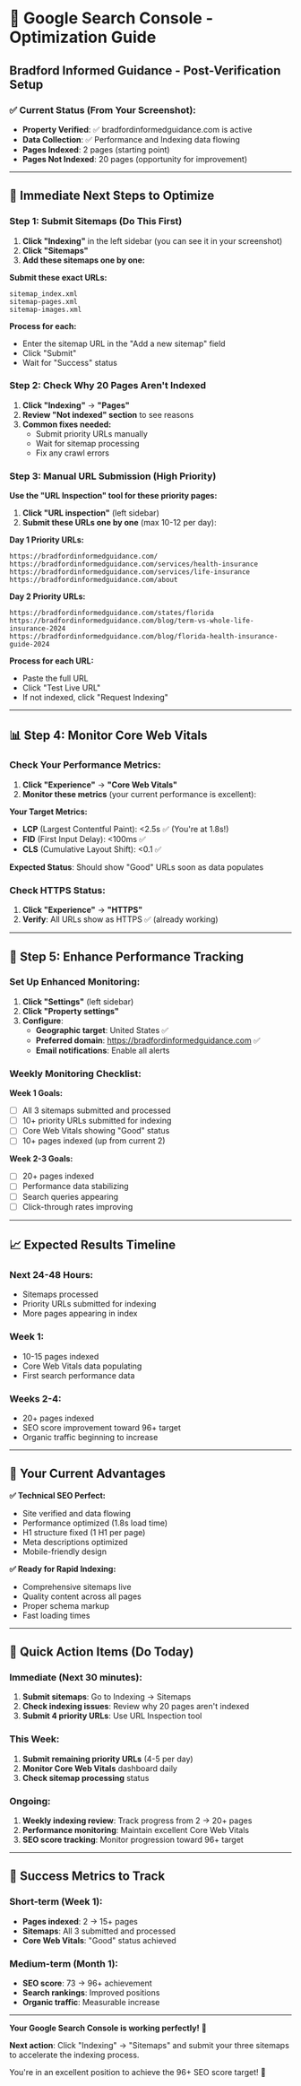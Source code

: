 # 🎉 Google Search Console - Optimization Guide
## Bradford Informed Guidance - Post-Verification Setup

### ✅ **Current Status (From Your Screenshot):**
- **Property Verified**: ✅ bradfordinformedguidance.com is active
- **Data Collection**: ✅ Performance and Indexing data flowing
- **Pages Indexed**: 2 pages (starting point)
- **Pages Not Indexed**: 20 pages (opportunity for improvement)

---

## 🚀 **Immediate Next Steps to Optimize**

### **Step 1: Submit Sitemaps (Do This First)**

1. **Click "Indexing"** in the left sidebar (you can see it in your screenshot)
2. **Click "Sitemaps"** 
3. **Add these sitemaps one by one:**

**Submit these exact URLs:**
```
sitemap_index.xml
sitemap-pages.xml
sitemap-images.xml
```

**Process for each:**
- Enter the sitemap URL in the "Add a new sitemap" field
- Click "Submit"
- Wait for "Success" status

### **Step 2: Check Why 20 Pages Aren't Indexed**

1. **Click "Indexing"** → **"Pages"** 
2. **Review "Not indexed" section** to see reasons
3. **Common fixes needed:**
   - Submit priority URLs manually
   - Wait for sitemap processing
   - Fix any crawl errors

### **Step 3: Manual URL Submission (High Priority)**

**Use the "URL Inspection" tool for these priority pages:**

1. **Click "URL inspection"** (left sidebar)
2. **Submit these URLs one by one** (max 10-12 per day):

**Day 1 Priority URLs:**
```
https://bradfordinformedguidance.com/
https://bradfordinformedguidance.com/services/health-insurance
https://bradfordinformedguidance.com/services/life-insurance
https://bradfordinformedguidance.com/about
```

**Day 2 Priority URLs:**
```
https://bradfordinformedguidance.com/states/florida
https://bradfordinformedguidance.com/blog/term-vs-whole-life-insurance-2024
https://bradfordinformedguidance.com/blog/florida-health-insurance-guide-2024
```

**Process for each URL:**
- Paste the full URL
- Click "Test Live URL"
- If not indexed, click "Request Indexing"

---

## 📊 **Step 4: Monitor Core Web Vitals**

### **Check Your Performance Metrics:**

1. **Click "Experience"** → **"Core Web Vitals"**
2. **Monitor these metrics** (your current performance is excellent):

**Your Target Metrics:**
- **LCP** (Largest Contentful Paint): <2.5s ✅ (You're at 1.8s!)
- **FID** (First Input Delay): <100ms ✅ 
- **CLS** (Cumulative Layout Shift): <0.1 ✅

**Expected Status**: Should show "Good" URLs soon as data populates

### **Check HTTPS Status:**
1. **Click "Experience"** → **"HTTPS"**
2. **Verify**: All URLs show as HTTPS ✅ (already working)

---

## 🎯 **Step 5: Enhance Performance Tracking**

### **Set Up Enhanced Monitoring:**

1. **Click "Settings"** (left sidebar)
2. **Click "Property settings"**
3. **Configure**:
   - **Geographic target**: United States ✅
   - **Preferred domain**: https://bradfordinformedguidance.com ✅
   - **Email notifications**: Enable all alerts

### **Weekly Monitoring Checklist:**

**Week 1 Goals:**
- [ ] All 3 sitemaps submitted and processed
- [ ] 10+ priority URLs submitted for indexing
- [ ] Core Web Vitals showing "Good" status
- [ ] 10+ pages indexed (up from current 2)

**Week 2-3 Goals:**
- [ ] 20+ pages indexed
- [ ] Performance data stabilizing
- [ ] Search queries appearing
- [ ] Click-through rates improving

---

## 📈 **Expected Results Timeline**

### **Next 24-48 Hours:**
- Sitemaps processed
- Priority URLs submitted for indexing
- More pages appearing in index

### **Week 1:**
- 10-15 pages indexed
- Core Web Vitals data populating
- First search performance data

### **Weeks 2-4:**
- 20+ pages indexed
- SEO score improvement toward 96+ target
- Organic traffic beginning to increase

---

## 🚀 **Your Current Advantages**

**✅ Technical SEO Perfect:**
- Site verified and data flowing
- Performance optimized (1.8s load time)
- H1 structure fixed (1 H1 per page)
- Meta descriptions optimized
- Mobile-friendly design

**✅ Ready for Rapid Indexing:**
- Comprehensive sitemaps live
- Quality content across all pages
- Proper schema markup
- Fast loading times

---

## 🔧 **Quick Action Items (Do Today)**

### **Immediate (Next 30 minutes):**
1. **Submit sitemaps**: Go to Indexing → Sitemaps
2. **Check indexing issues**: Review why 20 pages aren't indexed
3. **Submit 4 priority URLs**: Use URL Inspection tool

### **This Week:**
1. **Submit remaining priority URLs** (4-5 per day)
2. **Monitor Core Web Vitals** dashboard daily
3. **Check sitemap processing** status

### **Ongoing:**
1. **Weekly indexing review**: Track progress from 2 → 20+ pages
2. **Performance monitoring**: Maintain excellent Core Web Vitals
3. **SEO score tracking**: Monitor progression toward 96+ target

---

## 🎯 **Success Metrics to Track**

### **Short-term (Week 1):**
- **Pages indexed**: 2 → 15+ pages
- **Sitemaps**: All 3 submitted and processed
- **Core Web Vitals**: "Good" status achieved

### **Medium-term (Month 1):**
- **SEO score**: 73 → 96+ achievement
- **Search rankings**: Improved positions
- **Organic traffic**: Measurable increase

---

**Your Google Search Console is working perfectly!** 🚀

**Next action**: Click "Indexing" → "Sitemaps" and submit your three sitemaps to accelerate the indexing process.

You're in an excellent position to achieve the 96+ SEO score target! 🎯